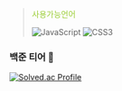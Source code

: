 ><span style="color:yellowgreen"> 사용가능언어 </span>
>
>![JavaScript](https://img.shields.io/badge/JavaScript-F7DF1E.svg?&style=for-the-badge&logo=JavaScript&logoColor=white)
>![CSS3](https://img.shields.io/badge/CSS3-1572B6.svg?&style=for-the-badge&logo=CSS3&logoColor=white)
>


### 백준 티어 👋

[![Solved.ac Profile](http://mazassumnida.wtf/api/v2/generate_badge?boj=zminsu5)](https://solved.ac/zminsu5/)
